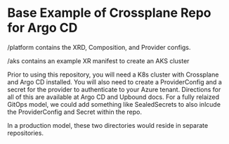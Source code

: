 # Base Example of Crossplane Repo for Argo CD
/platform contains the XRD, Composition, and Provider configs.

/aks contains an example XR manifest to create an AKS cluster

Prior to using this repository, you will need a K8s cluster with Crossplane and Argo CD installed. You will also need to create a ProviderConfig and a secret for the provider to authenticate to your Azure tenant. Directions for all of this are available at Argo CD and Upbound docs. For a fully relaized GitOps model, we could add something like SealedSecrets to also inlcude the ProviderConfig and Secret within the repo.

In a production model, these two directories would reside in separate repositories.
